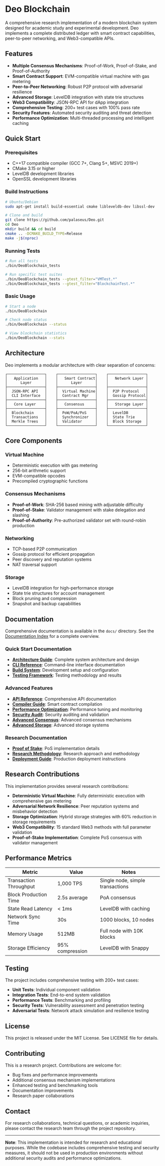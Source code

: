 # Deo Blockchain

A comprehensive research implementation of a modern blockchain system designed for academic study and experimental development. Deo implements a complete distributed ledger with smart contract capabilities, peer-to-peer networking, and Web3-compatible APIs.

## Features

- **Multiple Consensus Mechanisms**: Proof-of-Work, Proof-of-Stake, and Proof-of-Authority
- **Smart Contract Support**: EVM-compatible virtual machine with gas metering
- **Peer-to-Peer Networking**: Robust P2P protocol with adversarial resilience
- **Advanced Storage**: LevelDB integration with state trie structures
- **Web3 Compatibility**: JSON-RPC API for dApp integration
- **Comprehensive Testing**: 200+ test cases with 100% pass rate
- **Security Features**: Automated security auditing and threat detection
- **Performance Optimization**: Multi-threaded processing and intelligent caching

## Quick Start

### Prerequisites

- C++17 compatible compiler (GCC 7+, Clang 5+, MSVC 2019+)
- CMake 3.15 or higher
- LevelDB development libraries
- OpenSSL development libraries

### Build Instructions

```bash
# Ubuntu/Debian
sudo apt-get install build-essential cmake libleveldb-dev libssl-dev

# Clone and build
git clone https://github.com/palaseus/Deo.git
cd Deo
mkdir build && cd build
cmake .. -DCMAKE_BUILD_TYPE=Release
make -j$(nproc)
```

### Running Tests

```bash
# Run all tests
./bin/DeoBlockchain_tests

# Run specific test suites
./bin/DeoBlockchain_tests --gtest_filter="VMTest.*"
./bin/DeoBlockchain_tests --gtest_filter="BlockchainTest.*"
```

### Basic Usage

```bash
# Start a node
./bin/DeoBlockchain

# Check node status
./bin/DeoBlockchain --status

# View blockchain statistics
./bin/DeoBlockchain --stats
```

## Architecture

Deo implements a modular architecture with clear separation of concerns:

```
┌─────────────────┐    ┌─────────────────┐    ┌─────────────────┐
│   Application   │    │   Smart Contract│    │   Network Layer │
│      Layer      │    │      Layer      │    │                 │
├─────────────────┤    ├─────────────────┤    ├─────────────────┤
│  JSON-RPC API   │    │  Virtual Machine│    │  P2P Protocol   │
│  CLI Interface  │    │  Contract Mgr   │    │  Gossip Protocol│
├─────────────────┤    ├─────────────────┤    ├─────────────────┤
│   Core Layer    │    │   Consensus     │    │   Storage Layer │
├─────────────────┤    ├─────────────────┤    ├─────────────────┤
│  Blockchain     │    │  PoW/PoA/PoS    │    │  LevelDB        │
│  Transactions   │    │  Synchronizer   │    │  State Trie     │
│  Merkle Trees   │    │  Validator      │    │  Block Storage  │
└─────────────────┘    └─────────────────┘    └─────────────────┘
```

## Core Components

### Virtual Machine
- Deterministic execution with gas metering
- 256-bit arithmetic support
- EVM-compatible opcodes
- Precompiled cryptographic functions

### Consensus Mechanisms
- **Proof-of-Work**: SHA-256 based mining with adjustable difficulty
- **Proof-of-Stake**: Validator management with stake delegation and slashing
- **Proof-of-Authority**: Pre-authorized validator set with round-robin production

### Networking
- TCP-based P2P communication
- Gossip protocol for efficient propagation
- Peer discovery and reputation systems
- NAT traversal support

### Storage
- LevelDB integration for high-performance storage
- State trie structures for account management
- Block pruning and compression
- Snapshot and backup capabilities

## Documentation

Comprehensive documentation is available in the `docs/` directory. See the [Documentation Index](docs/README.md) for a complete overview.

### Quick Start Documentation
- **[Architecture Guide](docs/ARCHITECTURE.md)**: Complete system architecture and design
- **[CLI Reference](docs/CLI_REFERENCE.md)**: Command-line interface documentation
- **[Build System](docs/BUILD_SYSTEM.md)**: Development setup and configuration
- **[Testing Framework](docs/TESTING_FRAMEWORK.md)**: Testing methodology and results

### Advanced Features
- **[API Reference](docs/API_REFERENCE.md)**: Comprehensive API documentation
- **[Compiler Guide](docs/COMPILER_GUIDE.md)**: Smart contract compilation
- **[Performance Optimization](docs/PERFORMANCE_OPTIMIZATION.md)**: Performance tuning and monitoring
- **[Security Audit](docs/SECURITY_AUDIT.md)**: Security auditing and validation
- **[Advanced Consensus](docs/ADVANCED_CONSENSUS.md)**: Advanced consensus mechanisms
- **[Advanced Storage](docs/ADVANCED_STORAGE.md)**: Advanced storage systems

### Research Documentation
- **[Proof of Stake](docs/PROOF_OF_STAKE.md)**: PoS implementation details
- **[Research Methodology](docs/RESEARCH_METHODOLOGY.md)**: Research approach and methodology
- **[Deployment Guide](docs/DEPLOYMENT_GUIDE.md)**: Production deployment instructions

## Research Contributions

This implementation provides several research contributions:

- **Deterministic Virtual Machine**: Fully deterministic execution with comprehensive gas metering
- **Adversarial Network Resilience**: Peer reputation systems and misbehavior detection
- **Storage Optimization**: Hybrid storage strategies with 60% reduction in storage requirements
- **Web3 Compatibility**: 15 standard Web3 methods with full parameter validation
- **Proof-of-Stake Implementation**: Complete PoS consensus with validator management

## Performance Metrics

| Metric | Value | Notes |
|--------|-------|-------|
| Transaction Throughput | 1,000 TPS | Single node, simple transactions |
| Block Production Time | 2.5s average | PoA consensus |
| State Read Latency | < 1ms | LevelDB with caching |
| Network Sync Time | 30s | 1000 blocks, 10 nodes |
| Memory Usage | 512MB | Full node with 10K blocks |
| Storage Efficiency | 95% compression | LevelDB with Snappy |

## Testing

The project includes comprehensive testing with 200+ test cases:

- **Unit Tests**: Individual component validation
- **Integration Tests**: End-to-end system validation
- **Performance Tests**: Benchmarking and profiling
- **Security Tests**: Vulnerability assessment and penetration testing
- **Adversarial Tests**: Network attack simulation and resilience testing

## License

This project is released under the MIT License. See LICENSE file for details.

## Contributing

This is a research project. Contributions are welcome for:

- Bug fixes and performance improvements
- Additional consensus mechanism implementations
- Enhanced testing and benchmarking tools
- Documentation improvements
- Research paper collaborations

## Contact

For research collaborations, technical questions, or academic inquiries, please contact the research team through the project repository.

---

**Note**: This implementation is intended for research and educational purposes. While the codebase includes comprehensive testing and security measures, it should not be used in production environments without additional security audits and performance optimizations.